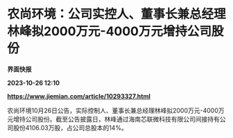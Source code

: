 # 农尚环境：公司实控人、董事长兼总经理林峰拟2000万元-4000万元增持公司股份
**界面快报**

**2023-10-26 12:10**

**https://www.jiemian.com/article/10293327.html**

农尚环境10月26日公告，实际控制人、董事长兼总经理林峰拟2000万元-4000万元增持公司股份。截至公告披露日，林峰通过海南芯联微科技有限公司间接持有公司股份4106.03万股，占公司总股本的14%。